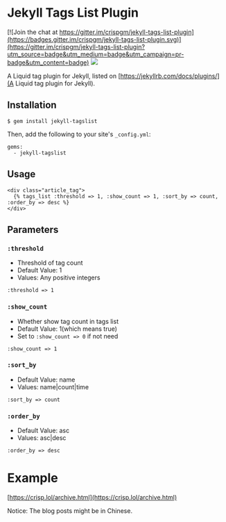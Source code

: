 # Jekyll Tags List Plugin

[![Join the chat at https://gitter.im/crispgm/jekyll-tags-list-plugin](https://badges.gitter.im/crispgm/jekyll-tags-list-plugin.svg)](https://gitter.im/crispgm/jekyll-tags-list-plugin?utm_source=badge&utm_medium=badge&utm_campaign=pr-badge&utm_content=badge)
![](https://img.shields.io/badge/license-MIT-blue.svg)

A Liquid tag plugin for Jekyll, listed on [https://jekyllrb.com/docs/plugins/](A Liquid tag plugin for Jekyll).

## Installation

```
$ gem install jekyll-tagslist
```

Then, add the following to your site's ```_config.yml```:
```
gems:
  - jekyll-tagslist
```

## Usage

```
<div class="article_tag">
  {% tags_list :threshold => 1, :show_count => 1, :sort_by => count, :order_by => desc %}
</div>
```

## Parameters

### ```:threshold```
* Threshold of tag count
* Default Value: 1
* Values: Any positive integers

```:threshold => 1```

### ```:show_count```
* Whether show tag count in tags list
* Default Value: 1(which means true)
* Set to ```:show_count => 0``` if not need

```:show_count => 1```

### ```:sort_by```
* Default Value: name
* Values: name|count|time

```:sort_by => count```

### ```:order_by```
* Default Value: asc
* Values: asc|desc

```:order_by => desc```

# Example

[https://crisp.lol/archive.html](https://crisp.lol/archive.html)

Notice: The blog posts might be in Chinese.
